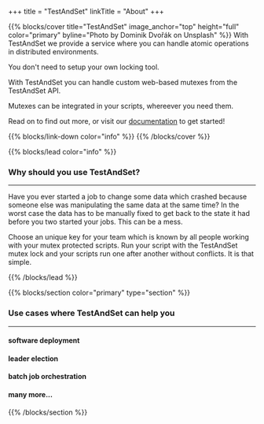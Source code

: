 +++
title = "TestAndSet"
linkTitle = "About"
+++

{{% blocks/cover title="TestAndSet" image_anchor="top" height="full" color="primary" byline="Photo by Dominik Dvořák on Unsplash" %}}
With TestAndSet we provide a service where you can handle atomic operations in distributed environments.

You don't need to setup your own locking tool.

With TestAndSet you can handle custom web-based mutexes from the TestAndSet API.

Mutexes can be integrated in your scripts, whereever you need them.

Read on to find out more, or visit our [documentation](/docs/) to get started!

{{% blocks/link-down color="info" %}}
{{% /blocks/cover %}}

{{% blocks/lead color="info" %}}
### Why should you use TestAndSet?
<hr />
<p>
Have you ever started a job to change some data which crashed because someone else was manipulating the same data at the same time? In the worst case the data has to be manually fixed to get back to the state it had before you two started your jobs. This can be a mess.
</p>

<p>
Choose an unique key for your team which is known by all people working with your mutex protected scripts. Run your script with the TestAndSet mutex lock and your scripts run one after another without conflicts. It is that simple.
</p>
{{% /blocks/lead %}}

{{% blocks/section color="primary" type="section" %}}
<h3 class="text-center">
Use cases where TestAndSet can help you
<hr />
</h3>
<div class="row text-center">
    <div class="col-3">
      <h4>software deployment</h4>
    </div>
    <div class="col-3">
      <h4>leader election</h4>
    </div>
    <div class="col-3">
      <h4>batch job orchestration</h4>
    </div>
    <div class="col-3">
      <h4>many more...</h4>
    </div>
</div>
{{% /blocks/section %}}